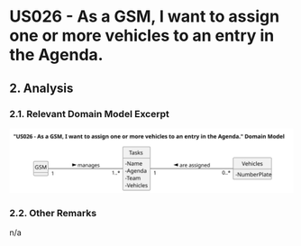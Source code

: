 # US026 - As a GSM, I want to assign one or more vehicles to an entry in the Agenda.

## 2. Analysis

### 2.1. Relevant Domain Model Excerpt 

![Domain Model](svg/us026-domain-model.svg)

### 2.2. Other Remarks

n/a